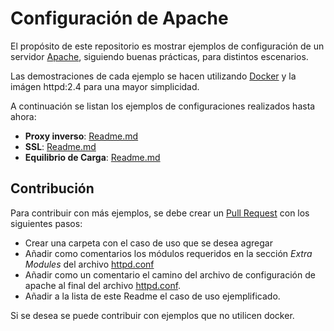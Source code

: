 # Configuración de Apache

El propósito de este repositorio es mostrar ejemplos de configuración de un servidor [Apache](https://httpd.apache.org), siguiendo buenas prácticas, para distintos escenarios.

Las demostraciones de cada ejemplo se hacen utilizando [Docker](https://www.docker.com) y la imágen httpd:2.4 para una mayor simplicidad.

A continuación se listan los ejemplos de configuraciones realizados hasta ahora:

* **Proxy inverso**: [Readme.md](reverse-proxy/Readme.md)
* **SSL**: [Readme.md](ssl/Readme.md)
* **Equilibrio de Carga**: [Readme.md](reverse-proxy/Readme.md)

## Contribución

Para contribuir con más ejemplos, se debe crear un [Pull Request](https://github.com/ucfgos/apache-conf/pulls) con los siguientes pasos:

* Crear una carpeta con el caso de uso que se desea agregar
* Añadir como comentarios los módulos requeridos en la sección *Extra Modules* del archivo [httpd.conf](httpd.conf)
* Añadir como un comentario el camino del archivo de configuración de apache al final del archivo [httpd.conf](httpd.conf).
* Añadir a la lista de este Readme el caso de uso ejemplificado. 

Si se desea se puede contribuir con ejemplos que no utilicen docker.